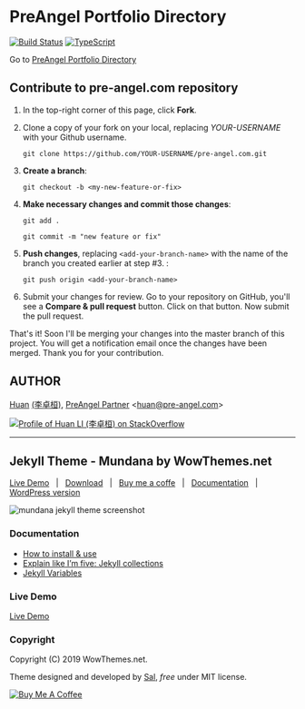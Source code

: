 # PreAngel Portfolio Directory

[![Build Status](https://travis-ci.com/PreAngel/pre-angel.com.svg?branch=master)](https://travis-ci.com/PreAngel/pre-angel.com)
[![TypeScript](https://img.shields.io/badge/%3C%2F%3E-TypeScript-blue.svg)](https://www.typescriptlang.org/)

Go to [PreAngel Portfolio Directory](https://www.pre-angel.com)

## Contribute to pre-angel.com repository

1. In the top-right corner of this page, click **Fork**.

2. Clone a copy of your fork on your local, replacing *YOUR-USERNAME* with your Github username.

   `git clone https://github.com/YOUR-USERNAME/pre-angel.com.git`

3. **Create a branch**:

   `git checkout -b <my-new-feature-or-fix>`

4. **Make necessary changes and commit those changes**:

   `git add .`

   `git commit -m "new feature or fix"`

5. **Push changes**, replacing `<add-your-branch-name>` with the name of the branch you created earlier at step #3. :

   `git push origin <add-your-branch-name>`

6. Submit your changes for review. Go to your repository on GitHub, you'll see a **Compare & pull request** button. Click on that button. Now submit the pull request.

That's it! Soon I'll be merging your changes into the master branch of this project. You will get a notification email once the changes have been merged. Thank you for your contribution.

## AUTHOR

[Huan](https://github.com/huan) [(李卓桓)](https://pre-angel.com/peoples/zhuohuan-li/), [PreAngel Partner](https://pre-angel.com) \<huan@pre-angel.com\>

[![Profile of Huan LI (李卓桓) on StackOverflow](https://stackexchange.com/users/flair/265499.png)](https://stackexchange.com/users/265499)

-----

## Jekyll Theme - Mundana by WowThemes.net

[Live Demo](https://wowthemesnet.github.io/mundana-theme-jekyll/) &nbsp; | &nbsp;
[Download](https://github.com/wowthemesnet/mundana-theme-jekyll/archive/master.zip) &nbsp; | &nbsp;
[Buy me a coffe](https://www.wowthemes.net/donate/) &nbsp; | &nbsp; [Documentation](https://bootstrapstarter.com/bootstrap-templates/mundana-theme-jekyll/) &nbsp; | &nbsp;
[WordPress version](https://www.wowthemes.net/themes/mundana-wordpress/)

![mundana jekyll theme screenshot](https://wowthemesnet.github.io/mundana-theme-jekyll/assets/images/screenshot.jpg)

### Documentation

- [How to install & use](https://bootstrapstarter.com/bootstrap-templates/mundana-theme-jekyll/)
- [Explain like I’m five: Jekyll collections](https://ben.balter.com/2015/02/20/jekyll-collections/)
- [Jekyll Variables](https://jekyllrb.com/docs/variables/)

### Live Demo

[Live Demo](https://wowthemesnet.github.io/mundana-theme-jekyll/)

### Copyright

Copyright (C) 2019 WowThemes.net.

Theme designed and developed by [Sal](https://www.wowthemes.net), *free* under MIT license.

<a href="https://www.wowthemes.net/donate/" target="_blank"><img src="https://www.buymeacoffee.com/assets/img/custom_images/orange_img.png" alt="Buy Me A Coffee" style="height: auto !important;width: auto !important;" ></a>
